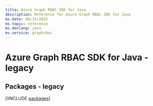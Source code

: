 ```yaml
---
title: Azure Graph RBAC SDK for Java
description: Reference for Azure Graph RBAC SDK for Java
ms.date: 09/15/2025
ms.topic: reference
ms.devlang: java
ms.service: graphrbac
---
```

# Azure Graph RBAC SDK for Java - legacy
## Packages - legacy
[!INCLUDE [packages](graph-rbac-index.md)]